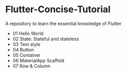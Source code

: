 # Flutter-Concise-Tutorial
A repository to learn the essential knowledge of Flutter

- 01 Hello World
- 02 State: Stateful and stateless
- 03 Text style
- 04 Button
- 05 Container
- 06 MaterialApp Scaffold
- 07 Row & Column
